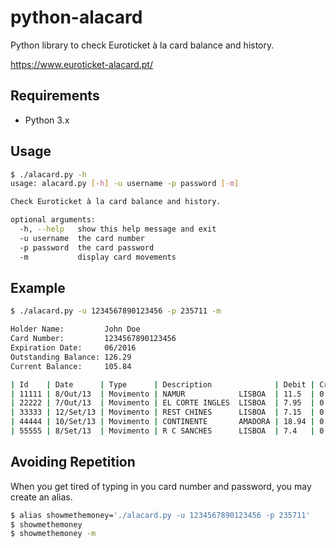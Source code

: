 python-alacard
==============

Python library to check Euroticket à la card balance and history.

https://www.euroticket-alacard.pt/

Requirements
-----

- Python 3.x


Usage
-----

```bash
$ ./alacard.py -h
usage: alacard.py [-h] -u username -p password [-m]

Check Euroticket à la card balance and history.

optional arguments:
  -h, --help   show this help message and exit
  -u username  the card number
  -p password  the card password
  -m           display card movements
```

Example
-------

```bash
$ ./alacard.py -u 1234567890123456 -p 235711 -m

Holder Name:         John Doe
Card Number:         1234567890123456
Expiration Date:     06/2016
Outstanding Balance: 126.29
Current Balance:     105.84

| Id    | Date      | Type      | Description              | Debit | Credit | Balance |
| 11111 | 8/Out/13  | Movimento | NAMUR            LISBOA  | 11.5  | 0.0    | 105.84  |
| 22222 | 7/Out/13  | Movimento | EL CORTE INGLES  LISBOA  | 7.95  | 0.0    | 117.34  |
| 33333 | 12/Set/13 | Movimento | REST CHINES      LISBOA  | 7.15  | 0.0    | 125.29  |
| 44444 | 10/Set/13 | Movimento | CONTINENTE       AMADORA | 18.94 | 0.0    | 132.44  |
| 55555 | 8/Set/13  | Movimento | R C SANCHES      LISBOA  | 7.4   | 0.0    | 151.38  |
```

Avoiding Repetition
-------------------

When you get tired of typing in you card number and password, you may create an alias.

```bash
$ alias showmethemoney='./alacard.py -u 1234567890123456 -p 235711'
$ showmethemoney
$ showmethemoney -m
```
